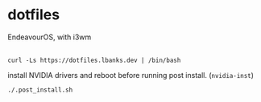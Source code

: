# dotfiles

EndeavourOS, with i3wm
<br><br>


```
curl -Ls https://dotfiles.lbanks.dev | /bin/bash
```
install NVIDIA drivers and reboot before running post install. (`nvidia-inst`) 
```
./.post_install.sh
```
